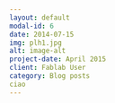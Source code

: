 ```yaml
---
layout: default
modal-id: 6
date: 2014-07-15
img: plh1.jpg
alt: image-alt
project-date: April 2015
client: Fablab User
category: Blog posts
ciao
---
```

